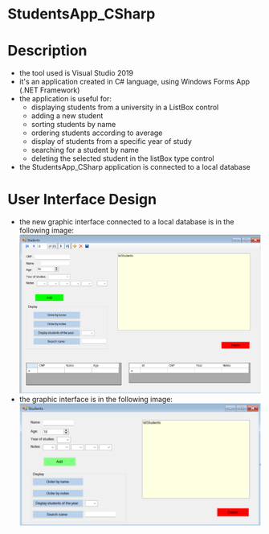 # StudentsApp_CSharp

# Description
- the tool used is Visual Studio 2019
- it's an application created in C# language, using Windows Forms App (.NET Framework)
- the application is useful for:
  * displaying students from a university in a ListBox control
  * adding a new student
  * sorting students by name
  * ordering students according to average
  * display of students from a specific year of study
  * searching for a student by name
  * deleting the selected student in the listBox type control
- the StudentsApp_CSharp application is connected to a local database

# User Interface Design
- the new graphic interface connected to a local database is in the following image:
![](the%20new%20application%20interface.png)
- the graphic interface is in the following image:
![](application%20interface.png)
